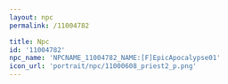```yaml
---
layout: npc
permalink: /11004782

title: Npc
id: '11004782'
npc_name: 'NPCNAME_11004782_NAME:[F]EpicApocalypse01'
icon_url: 'portrait/npc/11000608_priest2_p.png'
---
```

